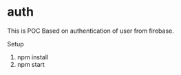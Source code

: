 # auth
This is POC Based on authentication of user from firebase.

Setup

1. npm install
2. npm start
